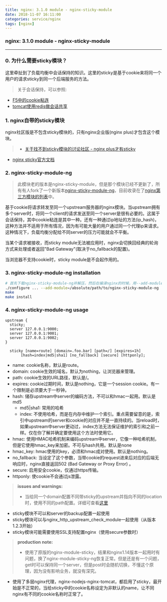 ```yaml
---
title: nginx: 3.1.0 module - nginx-sticky-module
date: 2018-11-07 16:11:00
categories: service/nginx
tags: [nginx]
---
```

### nginx: 3.1.0 module - nginx-sticky-module

---

### 0. 为什么需要sticky模块？
这里牵扯到了负载均衡中会话保持的知识。这里的sticky是基于cookie来将同一个用户的请求sticky到同一个后端服务的方法。
> 关于会话保持，可以参照:
- [F5中的cookie粘连](https://github.com/xiaotuanyu120/linux-Operation-and-maintenance-manual/blob/master/service/proxy/loadbalance_1.1.0_F5_cookie_persistence.md)
- [tomcat使用redis做会话共享](https://github.com/xiaotuanyu120/linux-Operation-and-maintenance-manual/blob/master/java/tomcat/tomcat_5.1.2_session_sharing_by_using_redis.md)

### 1. nginx自带的sticky模块
nginx社区版是不包含sticky模块的，只有nginx企业版(nginx plus)才包含这个模块。
> - [关于找不到sticky模块的讨论社区 - nginx plus才有sticky](http://mail.wso2.org/mailarchive/dev/2015-August/053143.html)
- [nginx sticky官方文档](http://nginx.org/en/docs/http/ngx_http_upstream_module.html#sticky)

### 2. nginx-sticky-module-ng
> 此模块老的版本是nginx-sticky-module，但是那个模块已经不更新了，所有有人fork了一个新版本[nginx-sticky-module-ng](https://bitbucket.org/nginx-goodies/nginx-sticky-module-ng)，目前收录在了[nginx第三方模块的列表](https://www.nginx.com/resources/wiki/modules/)中。

基于cookie将请求转发至同一个upstream服务器的nginx模块。当upstream拥有多个server时，将同一个client的请求发送至同一个server是很有必要的。这属于会话保持，其中cookie粘连是其中一种。还有一种通过ip地址的方法(ip_hash)，这种方法并不适用于所有情况，因为有可能大量的用户通过同一个代理ip来请求。这种情况下，负载均衡分配给不同server的压力可能就会不平衡。

当某个请求被接收，而sticky module无法被应用时，nginx会切换回经典的轮询方式来处理或者返回"Bad Gateway"(取决于no_fallback的配置)。

当浏览器不支持cookie时，sticky module是不会起作用的。

### 3. nginx-sticky-module-ng installation
``` bash
# 首先下载nginx-sticky-module-ng并解压，然后在编译nginx的时候，用--add-module参数指定其路径
./configure ... --add-module=/absolute/path/to/nginx-sticky-module-ng
make
make install
```

### 4. nginx-sticky-module-ng usage
```
upstream {
  sticky;
  server 127.0.0.1:9000;
  server 127.0.0.1:9001;
  server 127.0.0.1:9002;
}

  sticky [name=route] [domain=.foo.bar] [path=/] [expires=1h] 
       [hash=index|md5|sha1] [no_fallback] [secure] [httponly];
```

- name: cookie名称，默认是route。
- domain: cookie生效的域名，默认为nothing，让浏览器来管理。
- path: cookie生效的URL路径，默认是/。
- expires: cookie过期时间，默认是nothing，它是一个session cookie。有一个限制是必须要大于一秒钟。
- hash: 储存upstream中server的编码方法，不可以和hmac一起用。默认是md5
    - md5|sha1: 常用的哈希
    - index: 不使用哈希，而是在内存中维护一个索引。重点需要留意的是，索引中upstream的server和cookie的对应并不是一直持续的。当reload时，如果upstream中server更动过，index方法无法保证维护的索引和之前一样。仅在你了解并确定要使用这个方法时使用它。
- hmac: 使用HMAC哈希机制来编码upstream中server，它像一种哈希机制，但是它使用hmac_key来加密。不可与hash共用。默认是none
- hmac_key: hmac使用的key，必须和hmac成对使用。默认是nothing。
- no_fallback: 当设定了这个参数，当带cookie的request进来后对应的后端无响应时，nginx直接返回502 (Bad Gateway or Proxy Error) 。
- secure: 启用安全cookie，仅通过https传输。
- httponly: 使cookie不会通过js泄露。

> **issues and warnings:**
> - 当给同一个domain配置不同带sticky的upstream并指向不同的location时，使用不同的path配置。详细可查看[这里](https://bitbucket.org/nginx-goodies/nginx-sticky-module-ng/issues/7/leaving-cookie-path-empty-in-module)
- sticky模块不可以和server的backup配置一起使用
- sticky模块可以与nginx_http_upstream_check_module一起使用（从版本1.2.3开始）
- sticky模块可能需要使用SSL支持配置nginx（使用secure参数时）

> **production note:**
> - 使用了原版的nginx-module-sticky，结果和nginx1.14版本一起用时有问题，换了nginx-module-sticky-ng恢复正常。但是还是有一个问题，get时可以保持同一个server，但是post时会随机切换，不懂这个原理，因为没有影响业务，就没有深究。
- 使用了多层nginx代理，nginx-nodejs-nginx-tomcat，都启用了sticky，最开始是不正常的，当给sticky中的cookie名称设定为非默认的name，让不同nginx有不同的cookie名称时正常了。
